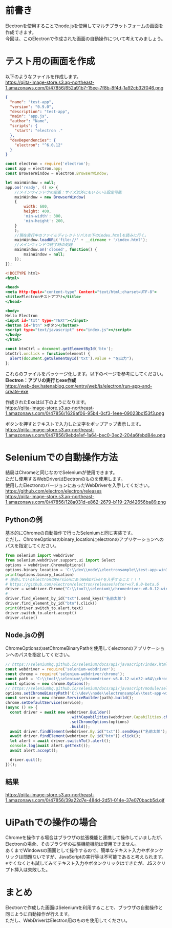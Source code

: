 # 前書き  
Electronを使用することでnode.jsを使用してマルチプラットフォームの画面を作成できます。  
今回は、このElectronで作成された画面の自動操作について考えてみましょう。  
  
# テスト用の画面を作成  
以下のようなファイルを作成します。  
https://qiita-image-store.s3.ap-northeast-1.amazonaws.com/0/47856/652a91b7-15ee-7f8b-8f4d-1a92cb32f046.png  
  
  
```json:package.json
{
  "name": "test-app",
  "version": "0.9.0",
  "description": "test-app",
  "main": "app.js",
  "author": "Name",
  "scripts": {
    "start": "electron ."
  },
  "devDependencies": {
    "electron": "^6.0.12"
  }
}
```  
  
```javascript:app.js
const electron = require('electron');
const app = electron.app;
const BrowserWindow = electron.BrowserWindow;

let mainWindow = null;
app.on('ready', () => {
    //メインウィンドウの定義：サイズ以外にもいろいろ設定可能
    mainWindow = new BrowserWindow(
    {
        width: 600, 
        height: 400,
        'min-width': 300,
        'min-height': 200,
    }
    );
    //現在実行中のファイルディレクトリパスの下のindex.htmlを読みに行く。
    mainWindow.loadURL('file://' + __dirname + '/index.html');
    //メインウィンドウ終了時の処理
    mainWindow.on('closed', function() {
        mainWindow = null;
    });
});
```  
  
```html:index.html
<!DOCTYPE html>
<html>

<head>
<meta Http-Equiv="content-type" Content="text/html;charset=UTF-8">
<title>Electronテストアプリ</title>
</head>

<body>
Hello Electron
<input id="txt" type="TEXT"></input>
<button id="btn" >ボタン</button>
<script type="text/javascript" src="index.js"></script>
</body>
</html>
```  
  
```javascript:index.js
const btnCtrl = document.getElementById('btn');
btnCtrl.onclick = function(element) {
  alert(document.getElementById('txt').value + "を出力");
};
```  
  
これらのファイルをパッケージ化します。以下のページを参考にしてください。  
**Electron：アプリの実行とexe作成**  
https://web-dev.hatenablog.com/entry/web/js/electron/run-app-and-create-exe  
  
作成されたExeは以下のようになります。  
https://qiita-image-store.s3.ap-northeast-1.amazonaws.com/0/47856/1629af06-95b4-0cf3-1eee-09023bc153f3.png  
  
ボタンを押すとテキストで入力した文字をポップアップ表示します。  
https://qiita-image-store.s3.ap-northeast-1.amazonaws.com/0/47856/9ebde1ef-1a64-bec0-3ec2-204a6febd84e.png  
  
# Seleniumでの自動操作方法  
結局はChromeと同じなのでSeleniumが使用できます。  
ただし使用するWebDriverはElectronのものを使用します。  
使用したElectronのバージョンにあったWebDriverを入手してください。  
https://github.com/electron/electron/releases  
https://qiita-image-store.s3.ap-northeast-1.amazonaws.com/0/47856/128a031d-e862-2679-b119-27d42656ba89.png  
  
  
## Pythonの例  
基本的にChromeの自動操作で行ったSeleniumと同じ実装です。  
ただし、ChromeOptionsのbinary_locationにelectronのアプリケーションへのパスを指定してください。  
  
```python
from selenium import webdriver
from selenium.webdriver.support.ui import Select
options = webdriver.ChromeOptions()
options.binary_location = 'C:\\dev\\node\\electronsample\\test-app-win32-x64\\test-app.exe'
print(options.binary_location)
# 使用しているElectronのVersionにあうWebDriverを入手すること！！！
# https://github.com/electron/electron/releases?after=v7.0.0-beta.6
driver = webdriver.Chrome("C:\\tool\\selenium\\chromedriver-v6.0.12-win32-x64\\chromedriver.exe", options=options)
#
driver.find_element_by_id("txt").send_keys("名前太郎")
driver.find_element_by_id("btn").click()
print(driver.switch_to.alert.text)
driver.switch_to.alert.accept()
driver.close()
```  
  
## Node.jsの例  
ChromeOptionsのsetChromeBinaryPathを使用してelectronのアプリケーションへのパスを指定してください。  
  
```javascript
// https://seleniumhq.github.io/selenium/docs/api/javascript/index.html
const webdriver = require('selenium-webdriver');
const chrome = require('selenium-webdriver/chrome');
const path = 'C:\\tool\\selenium\\chromedriver-v6.0.12-win32-x64\\chromedriver.exe';
const options = new chrome.Options();
// https://seleniumhq.github.io/selenium/docs/api/javascript/module/selenium-webdriver/chrome_exports_Options.html
options.setChromeBinaryPath('C:\\dev\\node\\electronsample\\test-app-win32-x64\\test-app.exe');
const service = new chrome.ServiceBuilder(path).build();
chrome.setDefaultService(service);
(async () => {
  const driver = await new webdriver.Builder()
                            .withCapabilities(webdriver.Capabilities.chrome())
                            .setChromeOptions(options)
                            .build();
  await driver.findElement(webdriver.By.id("txt")).sendKeys("名前太郎");
  await driver.findElement(webdriver.By.id("btn")).click();
  let alert = await driver.switchTo().alert();
  console.log(await alert.getText());
  await alert.accept();

  driver.quit();
})();

```  
  
## 結果  
https://qiita-image-store.s3.ap-northeast-1.amazonaws.com/0/47856/39a22d7e-484d-2d51-014e-37e070bacb5d.gif  
  
# UiPathでの操作の場合  
Chromeを操作する場合はブラウザの拡張機能と連携して操作していましたが、Electronの場合、そのブラウザの拡張機能機能は使用できません。  
あくまでWindowsの画面として操作するので、簡単なテキスト入力やボタンクリックは問題ないですが、JavaScriptの実行等は不可能であると考えられます。  
※すくなくとも試してみてテキスト入力やボタンクリックはできたが、JSスクリプト挿入は失敗した。  
  
# まとめ  
Electronで作成した画面はSeleniumを利用することで、ブラウザの自動操作と同じように自動操作が行えます。  
ただし、WebDriverはElectron用のものを使用してください。  
